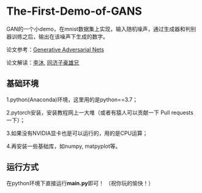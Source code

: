 # The-First-Demo-of-GANS
GAN的一个小demo，在mnist数据集上实现，输入随机噪声，通过生成器和判别器训练之后，输出在该噪声下生成的数字。

论文参考：[Generative Adversarial Nets](https://proceedings.neurips.cc/paper/2014/file/5ca3e9b122f61f8f06494c97b1afccf3-Paper.pdf)

论文解读：[李沐](https://www.bilibili.com/video/BV1rb4y187vD?spm_id_from=333.337.search-card.all.click&vd_source=f30aa02f3f6da2b0bd9f1f83fa74de35), [同济子豪雄兄](https://www.bilibili.com/video/BV1oi4y1m7np?vd_source=f30aa02f3f6da2b0bd9f1f83fa74de35)
## 基础环境
1.python(Anaconda)环境，这里用的是python==3.7；

2.pytorch安装，安装教程网上一大堆（或者有猿人可以贡献一下 Pull requests 一下）；

3.如果没有NVIDIA显卡也是可以运行的，用的是CPU运算；

4.再安装一些基础库，如numpy, matpyplot等。

## 运行方式
在python环境下直接运行**main.py**即可！
（祝你玩的愉快！）

